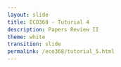 ```yaml
---
layout: slide
title: ECO368 - Tutorial 4
description: Papers Review II
theme: white
transition: slide
permalink: /eco368/tutorial_5.html
---
```

<section data-markdown data-separator="^\r?\n----\r?\n" data-separator-vertical="^\r?\n--\r?\n">
<script type="text/template">



## Papers Review II
### ECO368 - Tutorial 5

![U of T Logo](u_of_t_crest.svg)

[Dario Toman](https://dariotoman.com/)

dario.toman@mail.utoronto.ca


----

## Differences in Differencs Recap

--

- Differences in Differences can be used in quasi-experimental settings to estimate average treatment effects.
- Using Differences in Differences, we are able to construct a counterfactual to treatment, under certain assumptions.
- In this way, we can account for selection-bias that may otherwise contaminate our results. 
--

![Parallel](img/parallel.jpeg)


--

### DiD Regression Framework 


`$$Y_{igt}= \alpha + \beta \text{ Treated}_{g}+ \gamma \text{ Post}_t + \delta \text{ Treated*Post}_{gt} + \varepsilon_{igt}$$`


- This equation takes values:
    - **Control, Pre:** $\alpha $
    - **Control, Post:** $\alpha + \gamma$
    - **Treated, Pre:** $\alpha + \beta$
    - **Treated, Post:** $\alpha + \beta + \gamma + \delta$
- The DiD estimate is then:
\begin{align} (&\text{Treated, Post }-\text{ Treated, Pre}) \\\\ -&(\text{Control, Post } - \text{ Control, Pre}) \\\\ =&\delta \end{align}

--

### Assumptions in Differences in Differences

- The Parallel Trends Assumption is that we assume that in the absence of treatment, the treated group would follow the same trend as the control group.
    - We effectively assume that the selection bias is constant, and that we can thus account for it.
    - This is **not testable**.
- Stable Unit of Treatment Value Assumption (SUTVA)
    - No Spillovers! People who are in the Treated group must not move to the Control Group - or vice-versa.  
- No Coinciding Treatments

----

## Akresh et. Al (2011)

----

- Akresh et al. study how two different shocks affect human capital in Rwanda.
    - Crop Failure
    - Civil War
- Outcome variable: **height z-scores** (Child stunting)

--

### Why Should we care?

- Exposure to shocks in-utero has strong effects on health and human capital outcomes.
    - Camacho (2008) finds that conflict-induced stress has negative effects on birth weight.
- These negative effects are persistent!
    - Fetal Origins Hypothesis: Barker posits that adult human capital is highly affected by fetal health
    - Almond (2006) find that in-utero exposure to the 1918 Spanish Flu reduces education, income, SES
    
--

### Identification Strategy

- Differences in Differences
    - Difference 1: Birth Location
    - Difference 2: Birth Cohort


### DiD Example : Akresh (2011)

![Akresh Graph](img/akresh_graph.png)

--

### DiD Example : Akresh (2011)

![Akresh Table](img/akresh_table.png)

----

### Questions?
 
(Reminder - I have OH after tutorial)

</script>
</section>